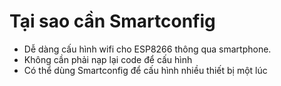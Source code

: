 # Tại sao cần Smartconfig
- Dễ dàng cấu hình wifi cho ESP8266 thông qua smartphone.
- Không cần phải nạp lại code để cấu hình
- Có thể dùng Smartconfig để cấu hình nhiều thiết bị một lúc